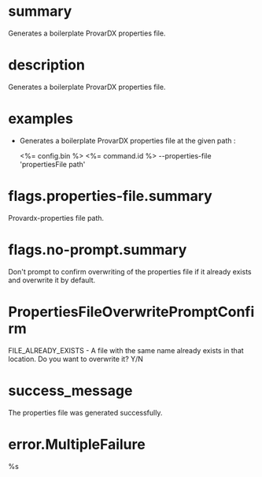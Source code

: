 # summary

Generates a boilerplate ProvarDX properties file.

# description

Generates a boilerplate ProvarDX properties file.

# examples

- Generates a boilerplate ProvarDX properties file at the given path :

  <%= config.bin %> <%= command.id %> --properties-file 'propertiesFile path'

# flags.properties-file.summary

Provardx-properties file path.

# flags.no-prompt.summary

Don't prompt to confirm overwriting of the properties file if it already exists and overwrite it by default.

# PropertiesFileOverwritePromptConfirm

FILE_ALREADY_EXISTS - A file with the same name already exists in that location. Do you want to overwrite it? Y/N

# success_message

The properties file was generated successfully.

# error.MultipleFailure

%s
